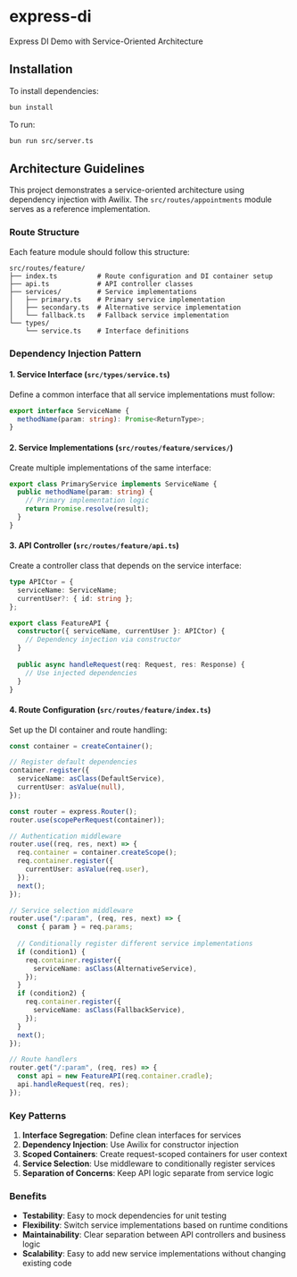 # express-di

Express DI Demo with Service-Oriented Architecture

## Installation

To install dependencies:

```bash
bun install
```

To run:

```bash
bun run src/server.ts
```

## Architecture Guidelines

This project demonstrates a service-oriented architecture using dependency injection with Awilix. The `src/routes/appointments` module serves as a reference implementation.

### Route Structure

Each feature module should follow this structure:

```
src/routes/feature/
├── index.ts          # Route configuration and DI container setup
├── api.ts            # API controller classes
├── services/         # Service implementations
│   ├── primary.ts    # Primary service implementation
│   ├── secondary.ts  # Alternative service implementation
│   └── fallback.ts   # Fallback service implementation
└── types/
    └── service.ts    # Interface definitions
```

### Dependency Injection Pattern

#### 1. Service Interface (`src/types/service.ts`)

Define a common interface that all service implementations must follow:

```typescript
export interface ServiceName {
  methodName(param: string): Promise<ReturnType>;
}
```

#### 2. Service Implementations (`src/routes/feature/services/`)

Create multiple implementations of the same interface:

```typescript
export class PrimaryService implements ServiceName {
  public methodName(param: string) {
    // Primary implementation logic
    return Promise.resolve(result);
  }
}
```

#### 3. API Controller (`src/routes/feature/api.ts`)

Create a controller class that depends on the service interface:

```typescript
type APICtor = {
  serviceName: ServiceName;
  currentUser?: { id: string };
};

export class FeatureAPI {
  constructor({ serviceName, currentUser }: APICtor) {
    // Dependency injection via constructor
  }
  
  public async handleRequest(req: Request, res: Response) {
    // Use injected dependencies
  }
}
```

#### 4. Route Configuration (`src/routes/feature/index.ts`)

Set up the DI container and route handling:

```typescript
const container = createContainer();

// Register default dependencies
container.register({
  serviceName: asClass(DefaultService),
  currentUser: asValue(null),
});

const router = express.Router();
router.use(scopePerRequest(container));

// Authentication middleware
router.use((req, res, next) => {
  req.container = container.createScope();
  req.container.register({
    currentUser: asValue(req.user),
  });
  next();
});

// Service selection middleware
router.use("/:param", (req, res, next) => {
  const { param } = req.params;
  
  // Conditionally register different service implementations
  if (condition1) {
    req.container.register({
      serviceName: asClass(AlternativeService),
    });
  }
  if (condition2) {
    req.container.register({
      serviceName: asClass(FallbackService),
    });
  }
  next();
});

// Route handlers
router.get("/:param", (req, res) => {
  const api = new FeatureAPI(req.container.cradle);
  api.handleRequest(req, res);
});
```

### Key Patterns

1. **Interface Segregation**: Define clean interfaces for services
2. **Dependency Injection**: Use Awilix for constructor injection
3. **Scoped Containers**: Create request-scoped containers for user context
4. **Service Selection**: Use middleware to conditionally register services
5. **Separation of Concerns**: Keep API logic separate from service logic

### Benefits

- **Testability**: Easy to mock dependencies for unit testing
- **Flexibility**: Switch service implementations based on runtime conditions
- **Maintainability**: Clear separation between API controllers and business logic
- **Scalability**: Easy to add new service implementations without changing existing code
